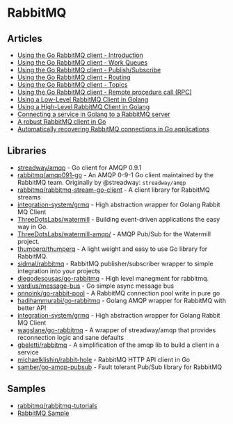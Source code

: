 # RabbitMQ

## Articles
- [Using the Go RabbitMQ client - Introduction](https://www.rabbitmq.com/tutorials/tutorial-one-go.html)
- [Using the Go RabbitMQ client - Work Queues](https://www.rabbitmq.com/tutorials/tutorial-two-go.html)
- [Using the Go RabbitMQ client - Publish/Subscribe](https://www.rabbitmq.com/tutorials/tutorial-three-go.html)
- [Using the Go RabbitMQ client - Routing](https://www.rabbitmq.com/tutorials/tutorial-four-go.html)
- [Using the Go RabbitMQ client - Topics](https://www.rabbitmq.com/tutorials/tutorial-five-go.html)
- [Using the Go RabbitMQ client - Remote procedure call (RPC)](https://www.rabbitmq.com/tutorials/tutorial-six-go.html)
- [Using a Low-Level RabbitMQ Client in Golang](https://blog.boot.dev/golang/connecting-to-rabbitmq-in-golang/)
- [Using a High-Level RabbitMQ Client in Golang](https://blog.boot.dev/golang/connecting-to-rabbitmq-in-golang-easy/)
- [Connecting a service in Golang to a RabbitMQ server](https://levelup.gitconnected.com/connecting-a-service-in-golang-to-a-rabbitmq-server-835294d8c914)
- [A robust RabbitMQ client in Go](https://www.ribice.ba/golang-rabbitmq-client/)
- [Automatically recovering RabbitMQ connections in Go applications](https://medium.com/@dhanushgopinath/automatically-recovering-rabbitmq-connections-in-go-applications-7795a605ca59)
## Libraries
- [streadway/amqp](https://github.com/streadway/amqp) - Go client for AMQP 0.9.1
- [rabbitmq/amqp091-go](https://github.com/rabbitmq/amqp091-go) - An AMQP 0-9-1 Go client maintained by the RabbitMQ team. Originally by @streadway: `streadway/amqp`
- [rabbitmq/rabbitmq-stream-go-client](https://github.com/rabbitmq/rabbitmq-stream-go-client) - A client library for RabbitMQ streams
- [integration-system/grmq](https://github.com/integration-system/grmq) - High abstraction wrapper for Golang Rabbit MQ Client
- [ThreeDotsLabs/watermill](https://github.com/ThreeDotsLabs/watermill) - Building event-driven applications the easy way in Go.
- [ThreeDotsLabs/watermill-amqp/](https://github.com/ThreeDotsLabs/watermill-amqp/) - AMQP Pub/Sub for the Watermill project.
- [thumperq/thumperq](https://github.com/thumperq/thumperq) - A light weight and easy to use Go library for RabbitMQ.
- [sidmal/rabbitmq](https://github.com/sidmal/rabbitmq) - RabbitMQ publisher/subscriber wrapper to simple integration into your projects
- [diegodesousas/go-rabbitmq](https://github.com/diegodesousas/go-rabbitmq) - High level manegment for rabbitmq.
- [vardius/message-bus](https://github.com/vardius/message-bus) - Go simple async message bus
- [onnoink/go-rabbit-pool](https://github.com/onnoink/go-rabbit-pool) - A RabbitMQ connection pool write in pure go
- [hadihammurabi/go-rabbitmq](https://github.com/hadihammurabi/go-rabbitmq) - Golang AMQP wrapper for RabbitMQ with better API
- [integration-system/grmq](https://github.com/integration-system/grmq/) - High abstraction wrapper for Golang Rabbit MQ Client
- [wagslane/go-rabbitmq](https://github.com/wagslane/go-rabbitmq) - A wrapper of streadway/amqp that provides reconnection logic and sane defaults
- [gbeletti/rabbitmq](https://github.com/gbeletti/rabbitmq) - A simplification of the amqp lib to build a client in a service
- [michaelklishin/rabbit-hole](https://github.com/michaelklishin/rabbit-hole) - RabbitMQ HTTP API client in Go
- [samber/go-amqp-pubsub](https://github.com/samber/go-amqp-pubsub) - Fault tolerant Pub/Sub library for RabbitMQ

## Samples
- [rabbitmq/rabbitmq-tutorials](https://github.com/rabbitmq/rabbitmq-tutorials/tree/master/go)
- [RabbitMQ Sample](https://gist.github.com/ribice/20951bd1c84d714ff2476465c0c0653f)